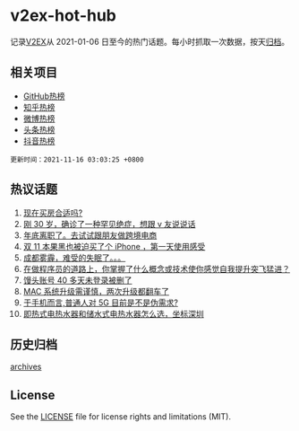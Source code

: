 # v2ex-hot-hub

 记录[V2EX](https://www.v2ex.com/)从 2021-01-06 日至今的热门话题。每小时抓取一次数据，按天[归档](archives)。
 
 ## 相关项目

- [GitHub热榜](https://github.com/snaildev/github-hot-hub)
- [知乎热榜](https://github.com/snaildev/zhihu-hot-hub)
- [微博热榜](https://github.com/snaildev/weibo-hot-hub)
- [头条热榜](https://github.com/snaildev/toutiao-hot-hub)
- [抖音热榜](https://github.com/snaildev/douyin-hot-hub)


 `更新时间：2021-11-16 03:03:25 +0800`

## 热议话题

1. [现在买房合适吗?](https://www.v2ex.com/t/815450)
1. [刚 30 岁，确诊了一种罕见绝症，想跟 v 友说说话](https://www.v2ex.com/t/815528)
1. [年底离职了。去试试跟朋友做跨境电商](https://www.v2ex.com/t/815408)
1. [双 11 本果黑也被迫买了个 iPhone ，第一天使用感受](https://www.v2ex.com/t/815399)
1. [成都雾霾，难受的失眠了。。。](https://www.v2ex.com/t/815397)
1. [在做程序员的道路上，你掌握了什么概念或技术使你感觉自我提升突飞猛进？](https://www.v2ex.com/t/815465)
1. [馒头账号 40 多天未登录被删了](https://www.v2ex.com/t/815556)
1. [MAC 系统升级需谨慎，两次升级都翻车了](https://www.v2ex.com/t/815422)
1. [于手机而言,普通人对 5G 目前是不是伪需求?](https://www.v2ex.com/t/815490)
1. [即热式电热水器和储水式电热水器怎么选，坐标深圳](https://www.v2ex.com/t/815443)

## 历史归档

[archives](archives)

## License

See the [LICENSE](LICENSE) file for license rights and limitations (MIT).
